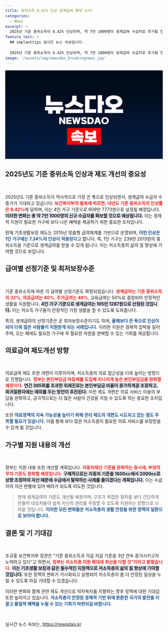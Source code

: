 ```yaml
---
title: 중위소득 6.42% 인상 생계급여 확대 소식!
categories:
  - News
excerpt: >
  2025년 기준 중위소득이 6.42% 인상되며, 약 7만 1000명이 생계급여 수급자로 추가될 전망이다. 제도 개선으로 저소득층의 생활 및 의료 지원이 대폭 강화된다. 클릭해 자세한 내용을 확인하세요!
feature_text: >
  ## implanttips 실시간 뉴스 속보입니다.

  2025년 기준 중위소득이 6.42% 인상되며, 약 7만 1000명이 생계급여 수급자로 추가될 전망이다. 제도 개선으로 저소득층의 생활 및 의료 지원이 대폭 강화된다. 클릭해 자세한 내용을 확인하세요!
image: '/assets/img/newsdao_breakingnews.jpg'
---
```


<p><img src="/assets/img/newsdao_breakingnews.jpg" alt="implanttips 속보" /></p>

<h2 data-ke-size="size26">2025년도 기준 중위소득 인상과 제도 개선의 중요성</h2>

<p data-ke-size="size16">&nbsp;</p>

<p>2025년도 기준 중위소득이 역사적으로 가장 큰 폭으로 인상되면서, 생계급여 수급자 수 증가가 기대되고 있습니다. <b><span style="color: #ee2323;">보건복지부의 발표에 따르면, 내년도 기준 중위소득의 인상률은 6.42%</span></b>에 달하며, 이는 4인 가구 기준으로 609만 7773원으로 설정될 예정입니다. <b><span style="background-color: #21538527;">이러한 변화는 총 약 7만 1000명의 신규 수급자를 확보할 것으로 예상됩니다.</span></b> 이는 경제적 지원이 필요한 가구에 보다 나은 혜택을 제공하기 위한 중요한 조치입니다. </p>

<p>현재 기초생활보장 제도는 2015년 맞춤형 급여체계를 기반으로 운영되며, <b><span style="color: #1a5490;">이번 인상은 1인 가구에는 7.34%의 인상이 적용된다</span></b>고 합니다. 즉, 1인 가구는 239만 2013원의 중위소득을 기준으로 생계급여를 받을 수 있게 됩니다. 이는 저소득층의 삶의 질 향상에 기여할 것으로 보입니다.</p>

<h2 data-ke-size="size26">급여별 선정기준 및 최저보장수준</h2>

<p data-ke-size="size16">&nbsp;</p>

<p>기준 중위소득에 따른 각 급여별 선정기준도 확정되었습니다. <b><span style="color: #ee2323;">생계급여는 기준 중위소득의 32%, 의료급여는 40%, 주거급여는 48%</span></b>, 교육급여는 50%로 결정되어 안정적인 생활을 지원합니다. <b><span style="background-color: #21538527;">4인 가구 기준으로 생계급여는 195만 1287원으로 산정된 것입니다.</span></b> 이는 저소득 가구들이 안정적인 가정 생활을 할 수 있도록 도와줍니다.</p>

<p>특히, 생계급여의 선정기준은 곧 최저보장수준이기도 하며, <b><span style="color: #1a5490;">올해보다 큰 폭으로 인상이 되어 더욱 많은 사람들이 지원받게 되는 사례입니다.</span></b> 이러한 지원은 경제적 압박을 덜어주며, 오는 해에도 필요한 가구에 꼭 필요한 자원을 분배할 수 있는 기회를 제공합니다.</p>

<h2 data-ke-size="size26">의료급여 제도개선 방향</h2>

<p data-ke-size="size16">&nbsp;</p>

<p>의료급여 제도 또한 개편이 이루어지며, 저소득층의 의료 접근성을 더욱 높이는 방향으로 진행됩니다. <b><span style="color: #ee2323;">정부는 본인부담금 차등제를 도입해 지나치게 높은 본인부담금을 완화할 예정이다.</span></b> <b><span style="background-color: #21538527;">연간 365회를 초과한 외래진료는 본인부담금 비율이 증가하게끔 조정하고, 희귀질환자에는 예외를 두는 방안이 추진된다.</span></b> 이런 제도 개편은 의료 서비스 이용의 부담을 완화하고, 궁극적으로는 더 많은 사람이 건강을 지킬 수 있도록 하는 중요한 조치입니다.</p>

<p>또한 <b><span style="color: #1a5490;">의료정책의 지속 가능성을 높이기 위해 관리 제도의 개편도 시도되고 있는 점도 주목할 필요가 있습니다.</span></b> 이를 통해 보다 많은 저소득층이 필요한 의료 서비스를 보장받을 수 있게 될 것입니다.</p>

<h2 data-ke-size="size26">가구별 지원 내용의 개선</h2>

<p data-ke-size="size16">&nbsp;</p>

<p>정부는 지원 내용 또한 개선할 계획입니다. <b><span style="color: #ee2323;">자동차재산 기준을 완화하는 동시에, 부양의무자 기준도 완화할 예정입니다.</span></b> <b><span style="background-color: #21538527;">구체적으로는 자동차 기준을 1600cc에서 2000cc로 상향 조정하여 자산 때문에 수급에서 탈락하는 사례를 줄이겠다는 계획입니다.</span></b> 이는 수급자의 자산 판별에 있어 배려가 되도록 의도한 것입니다.</p>

<blockquote>
  <p>현재 생계급여의 기준도 개선될 예정이며, 구조가 복잡한 절차를 보다 간단하게 만들어 대상자들이 쉽게 자신의 권리를 주장할 수 있도록 지원하는 방향으로 나아갈 것입니다. <b><span style="color: #1a5490;">이러한 모든 변화들은 저소득층의 생활 안정을 위한 정책의 일환으로 보아야 합니다.</span></b></p>
</blockquote>

<h2 data-ke-size="size26">결론 및 기 기대감</h2>

<p data-ke-size="size16">&nbsp;</p>

<p>조규홍 보건복지부 장관은 “기준 중위소득과 각급 지급 기준을 3년 연속 증가시키고자 노력하고 있다”고 하면서, <b><span style="color: #ee2323;">정부는 저소득층 지원 확대에 최선을 다할 것”이라고 밝혔습니다.</span></b> <b><span style="background-color: #21538527;">이는 기초생활 보장과 같은 필수적인 지원책으로 저소득층의 삶의 질 향상에 기여할 것입니다.</span></b> 또한 정책의 변화가 가시화되고 실행되어 저소득층이 좀 더 안정된 일상을 누릴 수 있도록 하길 기대할 수 있겠습니다.</p>

<p>이러한 변화와 함께 관련 제도 개선으로 약자복지를 지향하는 향후 정책에 대한 기대감 또한 높아지고 있습니다. <b><span style="color: #1a5490;">저소득층이 안정된 경제적 기반 위에 튼튼한 국가의 발전을 이끌고 물질적 혜택을 누릴 수 있는 기회가 마련되길 바랍니다.</span></b></p>

<p data-ke-size="size16">&nbsp;</p>
실시간 뉴스 속보는, <a href="https://newsdao.kr" rel="dofollow">https://newsdao.kr</a>


